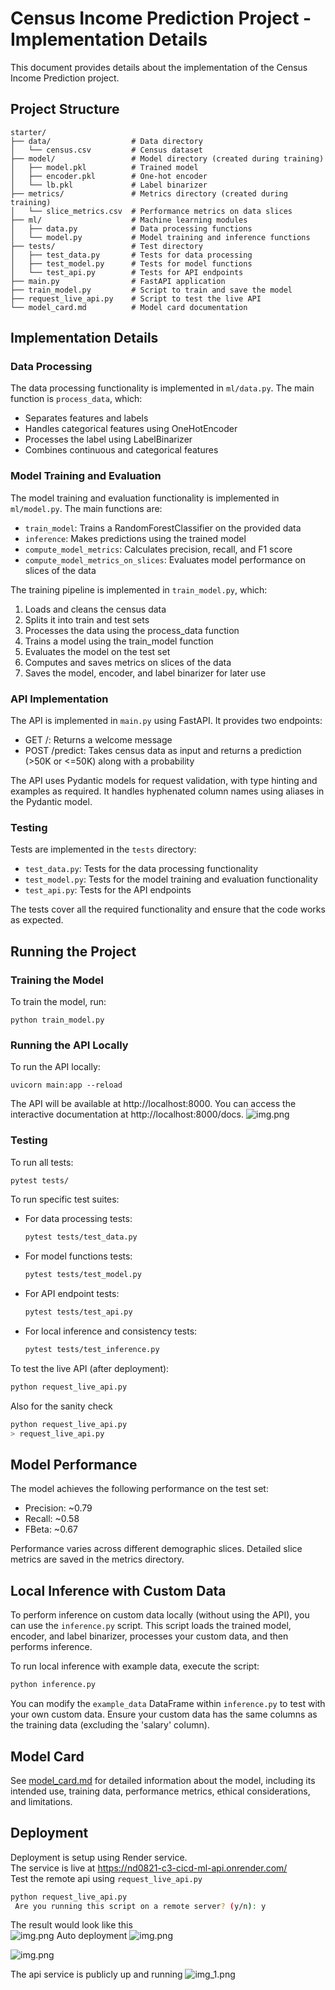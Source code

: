 # Census Income Prediction Project - Implementation Details

This document provides details about the implementation of the Census Income Prediction project.

## Project Structure

```
starter/
├── data/                  # Data directory
│   └── census.csv         # Census dataset
├── model/                 # Model directory (created during training)
│   ├── model.pkl          # Trained model
│   ├── encoder.pkl        # One-hot encoder
│   └── lb.pkl             # Label binarizer
├── metrics/               # Metrics directory (created during training)
│   └── slice_metrics.csv  # Performance metrics on data slices
├── ml/                    # Machine learning modules
│   ├── data.py            # Data processing functions
│   └── model.py           # Model training and inference functions
├── tests/                 # Test directory
│   ├── test_data.py       # Tests for data processing
│   ├── test_model.py      # Tests for model functions
│   └── test_api.py        # Tests for API endpoints
├── main.py                # FastAPI application
├── train_model.py         # Script to train and save the model
├── request_live_api.py    # Script to test the live API
└── model_card.md          # Model card documentation
```

## Implementation Details

### Data Processing

The data processing functionality is implemented in `ml/data.py`. The main function is `process_data`, which:
- Separates features and labels
- Handles categorical features using OneHotEncoder
- Processes the label using LabelBinarizer
- Combines continuous and categorical features

### Model Training and Evaluation

The model training and evaluation functionality is implemented in `ml/model.py`. The main functions are:
- `train_model`: Trains a RandomForestClassifier on the provided data
- `inference`: Makes predictions using the trained model
- `compute_model_metrics`: Calculates precision, recall, and F1 score
- `compute_model_metrics_on_slices`: Evaluates model performance on slices of the data

The training pipeline is implemented in `train_model.py`, which:
1. Loads and cleans the census data
2. Splits it into train and test sets
3. Processes the data using the process_data function
4. Trains a model using the train_model function
5. Evaluates the model on the test set
6. Computes and saves metrics on slices of the data
7. Saves the model, encoder, and label binarizer for later use

### API Implementation

The API is implemented in `main.py` using FastAPI. It provides two endpoints:
- GET /: Returns a welcome message
- POST /predict: Takes census data as input and returns a prediction (>50K or <=50K) along with a probability

The API uses Pydantic models for request validation, with type hinting and examples as required. It handles hyphenated column names using aliases in the Pydantic model.

### Testing

Tests are implemented in the `tests` directory:
- `test_data.py`: Tests for the data processing functionality
- `test_model.py`: Tests for the model training and evaluation functionality
- `test_api.py`: Tests for the API endpoints

The tests cover all the required functionality and ensure that the code works as expected.

## Running the Project

### Training the Model

To train the model, run:
```
python train_model.py
```

### Running the API Locally

To run the API locally:
```
uvicorn main:app --reload
```

The API will be available at http://localhost:8000. You can access the interactive documentation at http://localhost:8000/docs.
![img.png](api_docs.png)

### Testing

To run all tests:
```bash
pytest tests/
```

To run specific test suites:
- For data processing tests:
  ```bash
  pytest tests/test_data.py
  ```
- For model functions tests:
  ```bash
  pytest tests/test_model.py
  ```
- For API endpoint tests:
  ```bash
  pytest tests/test_api.py
  ```
- For local inference and consistency tests:
  ```bash
  pytest tests/test_inference.py
  ```

To test the live API (after deployment):
```bash
python request_live_api.py
```
Also for the sanity check
```bash
python request_live_api.py
> request_live_api.py
```
## Model Performance

The model achieves the following performance on the test set:
- Precision: ~0.79
- Recall: ~0.58
- FBeta: ~0.67

Performance varies across different demographic slices. Detailed slice metrics are saved in the metrics directory.

## Local Inference with Custom Data

To perform inference on custom data locally (without using the API), you can use the `inference.py` script. This script loads the trained model, encoder, and label binarizer, processes your custom data, and then performs inference.

To run local inference with example data, execute the script:
```bash
python inference.py
```

You can modify the `example_data` DataFrame within `inference.py` to test with your own custom data. Ensure your custom data has the same columns as the training data (excluding the 'salary' column).

## Model Card

See [model_card.md](starter/model_card.md) for detailed information about the model, including its intended use, training data, performance metrics, ethical considerations, and limitations.

## Deployment
Deployment is setup using Render service.  
The service is live at https://nd0821-c3-cicd-ml-api.onrender.com/  
Test the remote api using `request_live_api.py`
```bash
python request_live_api.py
 Are you running this script on a remote server? (y/n): y
```
The result would look like this  
![img.png](live_post.png)
Auto deployment
![img.png](continuous_deployment.png)

![img.png](continuous_deployment_in_work.png)

The api service is publicly up and running
![img_1.png](live_get.png)